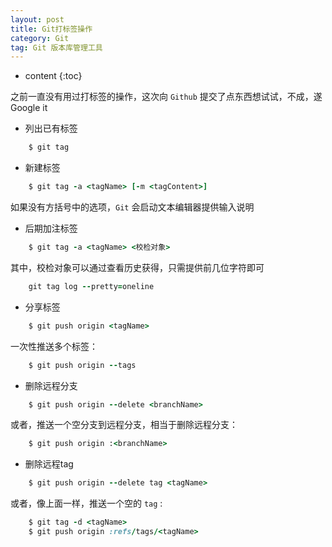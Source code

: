 ```yaml
---
layout: post
title: Git打标签操作
category: Git
tag: Git 版本库管理工具
---
```


* content
{:toc}

之前一直没有用过打标签的操作，这次向 `Github` 提交了点东西想试试，不成，遂 
Google it




* 列出已有标签

```ruby
    $ git tag
```

* 新建标签

```ruby
    $ git tag -a <tagName> [-m <tagContent>]
```

如果没有方括号中的选项，`Git` 会启动文本编辑器提供输入说明

* 后期加注标签

```ruby
    $ git tag -a <tagName> <校检对象>
```

其中，校检对象可以通过查看历史获得，只需提供前几位字符即可

```ruby
    git tag log --pretty=oneline
```

* 分享标签

```ruby
    $ git push origin <tagName>
```

一次性推送多个标签：

```ruby
    $ git push origin --tags
```

* 删除远程分支

```ruby
    $ git push origin --delete <branchName>
```

或者，推送一个空分支到远程分支，相当于删除远程分支：

```ruby
    $ git push origin :<branchName>
```

* 删除远程tag

```ruby
    $ git push origin --delete tag <tagName>
```

或者，像上面一样，推送一个空的 `tag` :

```ruby
    $ git tag -d <tagName>
    $ git push origin :refs/tags/<tagName>
```







